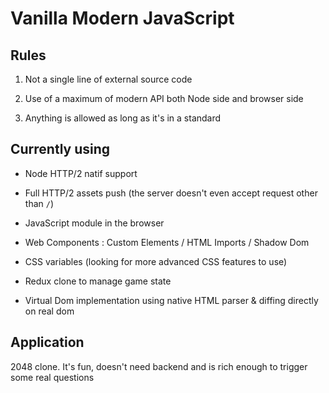 # Vanilla Modern JavaScript

## Rules

1. Not a single line of external source code

1. Use of a maximum of modern API both Node side and browser side

1. Anything is allowed as long as it's in a standard

## Currently using

* Node HTTP/2 natif support

* Full HTTP/2 assets push (the server doesn't even accept request other than `/`)

* JavaScript module in the browser

* Web Components : Custom Elements / HTML Imports / Shadow Dom

* CSS variables (looking for more advanced CSS features to use)

* Redux clone to manage game state

* Virtual Dom implementation using native HTML parser & diffing directly on real dom

## Application

2048 clone. It's fun, doesn't need backend and is rich enough to trigger some real questions
